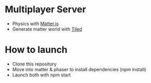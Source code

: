 # Multiplayer Server

+ Physics with [Matter.js](https://brm.io/matter-js/)
+ Generate matter world with [Tiled](https://www.mapeditor.org/)

# How to launch

+ Clone this repository
+ Move into matter & phaser to install dependencies (npm install)
+ Launch both with npm start
